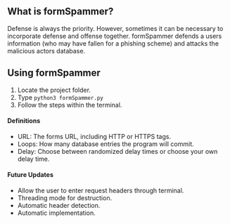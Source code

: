 ##   What is formSpammer? 
Defense is always the priority. However, sometimes it can be necessary to incorporate defense and offense together. formSpammer defends a users information (who may have fallen for a phishing scheme) and attacks the malicious actors database. 

##   Using formSpammer
1.   Locate the project folder. 
2.   Type `python3 formSpammer.py`
3.   Follow the steps within the terminal. 

####   Definitions
*   URL: The forms URL, including HTTP or HTTPS tags.
*   Loops: How many database entries the program will commit. 
*   Delay: Choose between randomized delay times or choose your own delay time. 

####   Future Updates
*   Allow the user to enter request headers through terminal. 
*   Threading mode for destruction. 
*   Automatic header detection.
*   Automatic implementation. 
